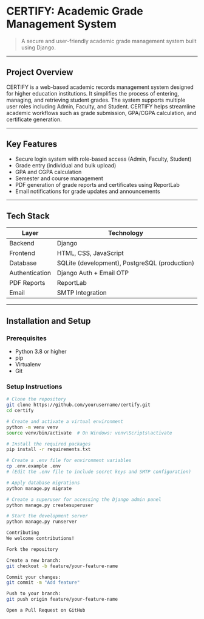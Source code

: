 # CERTIFY: Academic Grade Management System

> A secure and user-friendly academic grade management system built using Django.

---

## Project Overview

CERTIFY is a web-based academic records management system designed for higher education institutions. It simplifies the process of entering, managing, and retrieving student grades. The system supports multiple user roles including Admin, Faculty, and Student. CERTIFY helps streamline academic workflows such as grade submission, GPA/CGPA calculation, and certificate generation.

---

## Key Features

- Secure login system with role-based access (Admin, Faculty, Student)
- Grade entry (individual and bulk upload)
- GPA and CGPA calculation
- Semester and course management
- PDF generation of grade reports and certificates using ReportLab
- Email notifications for grade updates and announcements

---

## Tech Stack

| Layer        | Technology                |
|--------------|---------------------------|
| Backend      | Django                    |
| Frontend     | HTML, CSS, JavaScript     |
| Database     | SQLite (development), PostgreSQL (production) |
| Authentication | Django Auth + Email OTP |
| PDF Reports  | ReportLab                 |
| Email        | SMTP Integration          |

---

## Installation and Setup

### Prerequisites

- Python 3.8 or higher
- pip
- Virtualenv
- Git

### Setup Instructions

```bash
# Clone the repository
git clone https://github.com/yourusername/certify.git
cd certify

# Create and activate a virtual environment
python -m venv venv
source venv/bin/activate  # On Windows: venv\Scripts\activate

# Install the required packages
pip install -r requirements.txt

# Create a .env file for environment variables
cp .env.example .env
# (Edit the .env file to include secret keys and SMTP configuration)

# Apply database migrations
python manage.py migrate

# Create a superuser for accessing the Django admin panel
python manage.py createsuperuser

# Start the development server
python manage.py runserver

Contributing
We welcome contributions!

Fork the repository

Create a new branch:
git checkout -b feature/your-feature-name

Commit your changes:
git commit -m "Add feature"

Push to your branch:
git push origin feature/your-feature-name

Open a Pull Request on GitHub


